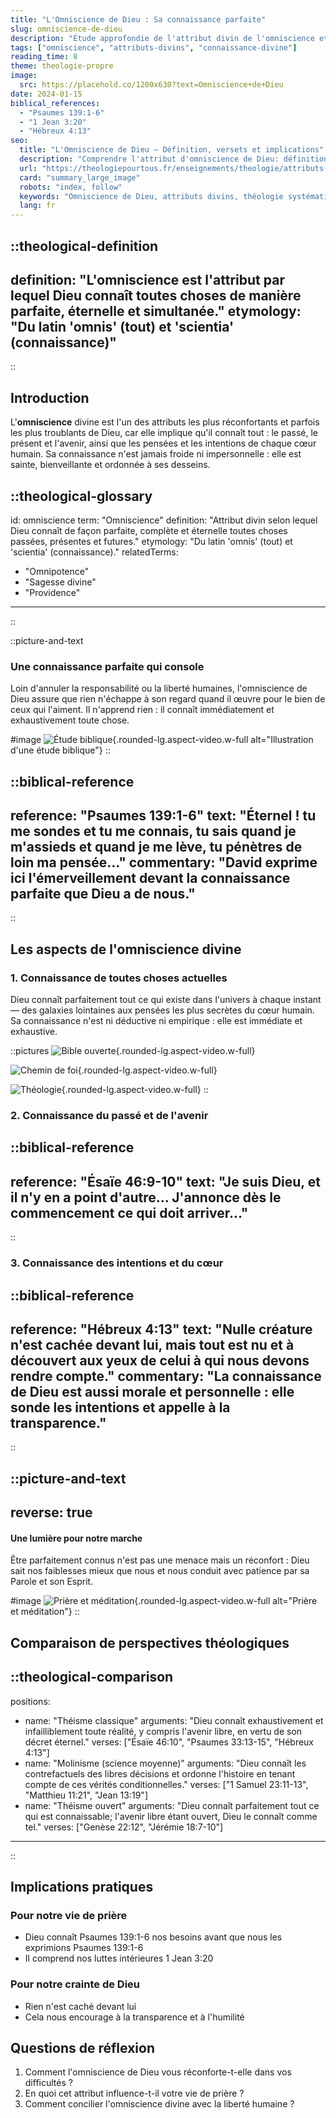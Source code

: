 ```yaml
---
title: "L'Omniscience de Dieu : Sa connaissance parfaite"
slug: omniscience-de-dieu
description: "Étude approfondie de l'attribut divin de l'omniscience et ses implications théologiques"
tags: ["omniscience", "attributs-divins", "connaissance-divine"]
reading_time: 8
theme: theologie-propre
image:
  src: https://placehold.co/1200x630?text=Omniscience+de+Dieu
date: 2024-01-15
biblical_references:
  - "Psaumes 139:1-6"
  - "1 Jean 3:20"
  - "Hébreux 4:13"
seo:
  title: "L'Omniscience de Dieu — Définition, versets et implications"
  description: "Comprendre l'attribut d'omniscience de Dieu: définition, références bibliques clés (Psaumes 139, Ésaïe 46, Hébreux 4), perspectives théologiques et applications pratiques."
  url: "https://theologiepourtous.fr/enseignements/theologie/attributs-dieu-omniscience"
  card: "summary_large_image"
  robots: "index, follow"
  keywords: "Omniscience de Dieu, attributs divins, théologie systématique, Psaumes 139, Ésaïe 46, Hébreux 4, science moyenne, molinisme, théisme classique, théisme ouvert"
  lang: fr
---
```


::theological-definition
---
definition: "L'omniscience est l'attribut par lequel Dieu connaît toutes choses de manière parfaite, éternelle et simultanée."
etymology: "Du latin 'omnis' (tout) et 'scientia' (connaissance)"
---
::

## Introduction

L'<theological-glossary-anchor term="omniscience">**omniscience**</theological-glossary-anchor> divine est l'un des attributs les plus réconfortants et parfois les plus troublants de Dieu, car elle implique qu'il connaît tout : le passé, le présent et l'avenir, ainsi que les pensées et les intentions de chaque cœur humain. Sa connaissance n'est jamais froide ni impersonnelle : elle est sainte, bienveillante et ordonnée à ses desseins.

::theological-glossary
---
id: omniscience
term: "Omniscience"
definition: "Attribut divin selon lequel Dieu connaît de façon parfaite, complète et éternelle toutes choses passées, présentes et futures."
etymology: "Du latin 'omnis' (tout) et 'scientia' (connaissance)."
relatedTerms:
  - "Omnipotence"
  - "Sagesse divine"
  - "Providence"
---
::

::picture-and-text
### Une connaissance parfaite qui console

Loin d'annuler la responsabilité ou la liberté humaines, l'omniscience de Dieu assure que rien n'échappe à son regard quand il œuvre pour le bien de ceux qui l'aiment. Il n'apprend rien : il connaît immédiatement et exhaustivement toute chose.

#image
![Étude biblique](https://placehold.co/1200x630?text=Étude+biblique){.rounded-lg.aspect-video.w-full alt="Illustration d'une étude biblique"}
::

::biblical-reference
---
reference: "Psaumes 139:1-6"
text: "Éternel ! tu me sondes et tu me connais, tu sais quand je m'assieds et quand je me lève, tu pénètres de loin ma pensée..."
commentary: "David exprime ici l'émerveillement devant la connaissance parfaite que Dieu a de nous."
---
::

## Les aspects de l'omniscience divine

### 1. Connaissance de toutes choses actuelles

Dieu connaît parfaitement tout ce qui existe dans l'univers à chaque instant — des galaxies lointaines aux pensées les plus secrètes du cœur humain. Sa connaissance n'est ni déductive ni empirique : elle est immédiate et exhaustive.

::pictures
![Bible ouverte](https://placehold.co/1200x630?text=Bible+ouverte){.rounded-lg.aspect-video.w-full}

![Chemin de foi](https://placehold.co/1200x630?text=Chemin+de+foi){.rounded-lg.aspect-video.w-full}

![Théologie](https://placehold.co/1200x630?text=Théologie){.rounded-lg.aspect-video.w-full}
::

### 2. Connaissance du passé et de l'avenir

::biblical-reference
---
reference: "Ésaïe 46:9-10"
text: "Je suis Dieu, et il n'y en a point d'autre... J'annonce dès le commencement ce qui doit arriver..."
---
::

### 3. Connaissance des intentions et du cœur

::biblical-reference
---
reference: "Hébreux 4:13"
text: "Nulle créature n'est cachée devant lui, mais tout est nu et à découvert aux yeux de celui à qui nous devons rendre compte."
commentary: "La connaissance de Dieu est aussi morale et personnelle : elle sonde les intentions et appelle à la transparence."
---
::

::picture-and-text
---
reverse: true
---
#### Une lumière pour notre marche

Être parfaitement connus n'est pas une menace mais un réconfort : Dieu sait nos faiblesses mieux que nous et nous conduit avec patience par sa Parole et son Esprit.

#image
![Prière et méditation](https://placehold.co/1200x630?text=Prière+et+méditation){.rounded-lg.aspect-video.w-full alt="Prière et méditation"}
::

## Comparaison de perspectives théologiques

::theological-comparison
---
positions:
  - name: "Théisme classique"
    arguments: "Dieu connaît exhaustivement et infailliblement toute réalité, y compris l'avenir libre, en vertu de son décret éternel."
    verses: ["Ésaïe 46:10", "Psaumes 33:13-15", "Hébreux 4:13"]
  - name: "Molinisme (science moyenne)"
    arguments: "Dieu connaît les contrefactuels des libres décisions et ordonne l'histoire en tenant compte de ces vérités conditionnelles."
    verses: ["1 Samuel 23:11-13", "Matthieu 11:21", "Jean 13:19"]
  - name: "Théisme ouvert"
    arguments: "Dieu connaît parfaitement tout ce qui est connaissable; l'avenir libre étant ouvert, Dieu le connaît comme tel."
    verses: ["Genèse 22:12", "Jérémie 18:7-10"]
---
::

## Implications pratiques

### Pour notre vie de prière
- Dieu connaît <biblical-reference-popover verse="Psaumes 139:1-6">Psaumes 139:1-6</biblical-reference-popover> nos besoins avant que nous les exprimions <biblical-reference-popover verse="Psaumes 139:1-6">Psaumes 139:1-6</biblical-reference-popover>
- Il comprend nos luttes intérieures <biblical-reference-popover verse="1 Jean 3:20">1 Jean 3:20</biblical-reference-popover>

### Pour notre crainte de Dieu
- Rien n'est caché devant lui
- Cela nous encourage à la transparence et à l'humilité

## Questions de réflexion

1. Comment l'omniscience de Dieu vous réconforte-t-elle dans vos difficultés ?
2. En quoi cet attribut influence-t-il votre vie de prière ?
3. Comment concilier l'omniscience divine avec la liberté humaine ?